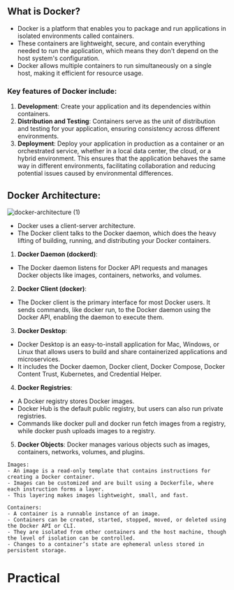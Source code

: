## What is Docker?
- Docker is a platform that enables you to package and run applications in isolated environments called containers.
- These containers are lightweight, secure, and contain everything needed to run the application, which means they don't depend on the host system's configuration.
- Docker allows multiple containers to run simultaneously on a single host, making it efficient for resource usage.

### Key features of Docker include:
1. <b>Development</b>: Create your application and its dependencies within containers.
2. <b>Distribution and Testing</b>: Containers serve as the unit of distribution and testing for your application, ensuring consistency across different environments.
3. <b>Deployment</b>: Deploy your application in production as a container or an orchestrated service, whether in a local data center, the cloud, or a hybrid environment.
This ensures that the application behaves the same way in different environments, facilitating collaboration and reducing potential issues caused by environmental differences.


## Docker Architecture:
![docker-architecture (1)](https://github.com/user-attachments/assets/cd74eb73-d084-438f-8a1b-2b5d7e997c89)


- Docker uses a client-server architecture.
- The Docker client talks to the Docker daemon, which does the heavy lifting of building, running, and distributing your Docker containers.

1. <b>Docker Daemon (dockerd)</b>:
- The Docker daemon listens for Docker API requests and manages Docker objects like images, containers, networks, and volumes.

2. <b>Docker Client (docker)</b>:
- The Docker client is the primary interface for most Docker users. It sends commands, like docker run, to the Docker daemon using the Docker API, enabling the daemon to execute them.

3. <b>Docker Desktop</b>:
- Docker Desktop is an easy-to-install application for Mac, Windows, or Linux that allows users to build and share containerized applications and microservices.
- It includes the Docker daemon, Docker client, Docker Compose, Docker Content Trust, Kubernetes, and Credential Helper.

4. <b>Docker Registries</b>:
- A Docker registry stores Docker images.
- Docker Hub is the default public registry, but users can also run private registries.
- Commands like docker pull and docker run fetch images from a registry, while docker push uploads images to a registry.

5. <b>Docker Objects</b>:
Docker manages various objects such as images, containers, networks, volumes, and plugins.
```
Images:
- An image is a read-only template that contains instructions for creating a Docker container.
- Images can be customized and are built using a Dockerfile, where each instruction forms a layer.
- This layering makes images lightweight, small, and fast.

Containers:
- A container is a runnable instance of an image.
- Containers can be created, started, stopped, moved, or deleted using the Docker API or CLI.
- They are isolated from other containers and the host machine, though the level of isolation can be controlled.
- Changes to a container’s state are ephemeral unless stored in persistent storage.
```

# Practical

